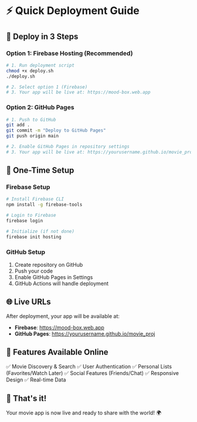 # ⚡ Quick Deployment Guide

## 🚀 Deploy in 3 Steps

### Option 1: Firebase Hosting (Recommended)
```bash
# 1. Run deployment script
chmod +x deploy.sh
./deploy.sh

# 2. Select option 1 (Firebase)
# 3. Your app will be live at: https://mood-box.web.app
```

### Option 2: GitHub Pages
```bash
# 1. Push to GitHub
git add .
git commit -m "Deploy to GitHub Pages"
git push origin main

# 2. Enable GitHub Pages in repository settings
# 3. Your app will be live at: https://yourusername.github.io/movie_proj
```

## 🔧 One-Time Setup

### Firebase Setup
```bash
# Install Firebase CLI
npm install -g firebase-tools

# Login to Firebase
firebase login

# Initialize (if not done)
firebase init hosting
```

### GitHub Setup
1. Create repository on GitHub
2. Push your code
3. Enable GitHub Pages in Settings
4. GitHub Actions will handle deployment

## 🌐 Live URLs

After deployment, your app will be available at:

- **Firebase**: https://mood-box.web.app
- **GitHub Pages**: https://yourusername.github.io/movie_proj

## 📱 Features Available Online

✅ Movie Discovery & Search
✅ User Authentication
✅ Personal Lists (Favorites/Watch Later)
✅ Social Features (Friends/Chat)
✅ Responsive Design
✅ Real-time Data

## 🎉 That's it!

Your movie app is now live and ready to share with the world! 🌍
